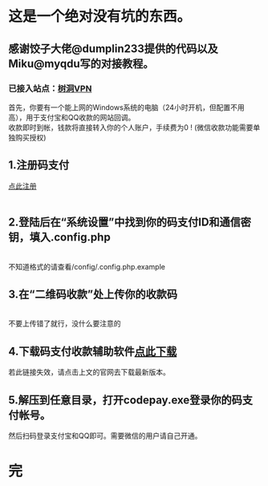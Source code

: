 # 这是一个绝对没有坑的东西。<br />
## 感谢饺子大佬@dumplin233提供的代码以及Miku@myqdu写的对接教程。<br />
### 已接入站点：<a href="https://vpn.myqdu.cn">树洞VPN</a><br>
首先，你要有一个能上网的Windows系统的电脑（24小时开机，但配置不用高），用于支付宝和QQ收款的网站回调。<br />
收款即时到帐，钱款将直接转入你的个人账户，手续费为0 !  (微信收款功能需要单独购买授权)

## 1.注册码支付
<a href="https://codepay.myqdu.cn">点此注册</a><br>
<br>
## 2.登陆后在“系统设置”中找到你的码支付ID和通信密钥，填入.config.php
<br>不知道格式的请查看/config/.config.php.example
<br>
## 3.在“**二维码收款**”处上传你的**收款码**
<br>不要上传错了就行，没什么要注意的<br>
## 4.下载码支付收款辅助软件<a href="http://down.xiuxiu888.com/codepay/codepay.rar">点此下载</a><br>
若此链接失效，请点击上文的官网去下载最新版本。<br>
## 5.解压到任意目录，打开codepay.exe登录你的码支付帐号。<br>
然后扫码登录支付宝和QQ即可。需要微信的用户请自己开通。<br>

# 完
